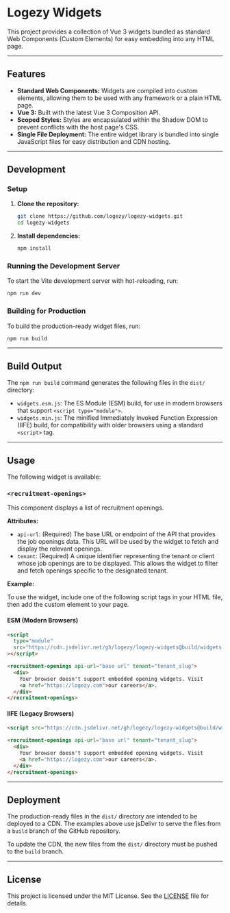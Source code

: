 # Logezy Widgets

This project provides a collection of Vue 3 widgets bundled as standard Web Components (Custom Elements) for easy embedding into any HTML page.

---

## Features

- **Standard Web Components:** Widgets are compiled into custom elements, allowing them to be used with any framework or a plain HTML page.
- **Vue 3:** Built with the latest Vue 3 Composition API.
- **Scoped Styles:** Styles are encapsulated within the Shadow DOM to prevent conflicts with the host page's CSS.
- **Single File Deployment:** The entire widget library is bundled into single JavaScript files for easy distribution and CDN hosting.

---

## Development

### Setup

1.  **Clone the repository:**

    ```bash
    git clone https://github.com/logezy/logezy-widgets.git
    cd logezy-widgets
    ```

2.  **Install dependencies:**
    ```bash
    npm install
    ```

### Running the Development Server

To start the Vite development server with hot-reloading, run:

```bash
npm run dev
```

### Building for Production

To build the production-ready widget files, run:

```bash
npm run build
```

---

## Build Output

The `npm run build` command generates the following files in the `dist/` directory:

- `widgets.esm.js`: The ES Module (ESM) build, for use in modern browsers that support `<script type="module">`.
- `widgets.min.js`: The minified Immediately Invoked Function Expression (IIFE) build, for compatibility with older browsers using a standard `<script>` tag.

---

## Usage

The following widget is available:

### `<recruitment-openings>`

This component displays a list of recruitment openings.

**Attributes:**

- `api-url`: (Required) The base URL or endpoint of the API that provides the job openings data. This URL will be used by the widget to fetch and display the relevant openings.
- `tenant`: (Required) A unique identifier representing the tenant or client whose job openings are to be displayed. This allows the widget to filter and fetch openings specific to the designated tenant.

**Example:**

To use the widget, include one of the following script tags in your HTML file, then add the custom element to your page.

#### ESM (Modern Browsers)

```html
<script
  type="module"
  src="https://cdn.jsdelivr.net/gh/logezy/logezy-widgets@build/widgets.esm.js"
></script>

<recruitment-openings api-url="base url" tenant="tenant_slug">
  <div>
    Your browser doesn't support embedded opening widgets. Visit
    <a href="https://logezy.com">our careers</a>.
  </div>
</recruitment-openings>
```

#### IIFE (Legacy Browsers)

```html
<script src="https://cdn.jsdelivr.net/gh/logezy/logezy-widgets@build/widgets.min.js"></script>

<recruitment-openings api-url="base url" tenant="tenant_slug">
  <div>
    Your browser doesn't support embedded opening widgets. Visit
    <a href="https://logezy.com">our careers</a>.
  </div>
</recruitment-openings>
```

---

## Deployment

The production-ready files in the `dist/` directory are intended to be deployed to a CDN. The examples above use jsDelivr to serve the files from a `build` branch of the GitHub repository.

To update the CDN, the new files from the `dist/` directory must be pushed to the `build` branch.

---

## License

This project is licensed under the MIT License. See the [LICENSE](LICENSE) file for details.

